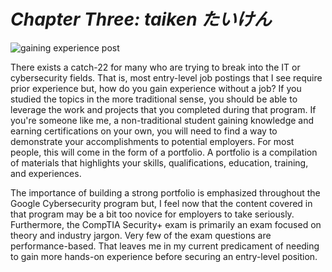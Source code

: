 # *Chapter Three: taiken たいけん*   
![gaining experience post](https://github.com/user-attachments/assets/d42bcade-23fe-4162-adc0-f3317753c0af)  

There exists a catch-22 for many who are trying to break into the IT or cybersecurity fields. That is, most entry-level job postings that I see require prior experience but, how do you gain experience without a job? If you studied the topics in the more traditional sense, you should be able to leverage the work and projects that you completed during that program. If you're someone like me, a non-traditional student gaining knowledge and earning certifications on your own, you will need to find a way to demonstrate your accomplishments to potential employers. For most people, this will come in the form of a portfolio. A portfolio is a compilation of materials that highlights your skills, qualifications, education, training, and experiences.   

The importance of building a strong portfolio is emphasized throughout the Google Cybersecurity program but, I feel now that the content covered in that program may be a bit too novice for employers to take seriously. Furthermore, the CompTIA Security+ exam is primarily an exam focused on theory and industry jargon. Very few of the exam questions are performance-based. That leaves me in my current predicament of needing to gain more hands-on experience before securing an entry-level position. 

